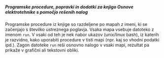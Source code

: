 ##### Programske procedure, popravki in dodatki za knjigo Osnove elektrotehnike s pomočjo rešenih nalog

Programske procedure iz knjige so razdeljene po mapah z imeni, 
ki se začenjajo s številko ustreznega poglavja. Vsaka mapa vsebuje 
datoteko z imenom ``run``. V vsaki od teh je nek nabor ukazov 
(unix/linux bash), iz katerih je razvidno, kako uporabiti 
procedure v tisti mapi (npr. kaj so vhodni podatki ipd.). 
Zagon datoteke ``run`` reši osnovno nalogo v vsaki mapi, 
rezultat pa prikaže v grafični ali tekstovni obliki. 
